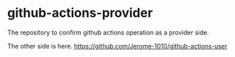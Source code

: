 # github-actions-provider
The repository to confirm github actions operation as a provider side.

The other side is here. https://github.com/Jerome-1010/github-actions-user
